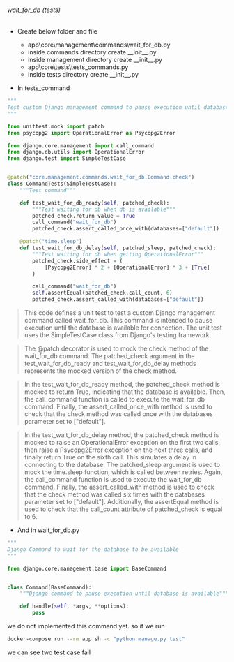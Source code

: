 ###### wait_for_db (tests)

-   Create below folder and file

    -   app\core\management\commands\wait_for_db.py
    -   inside commands directory create \_\_init\_\_.py
    -   inside management directory create \_\_init\_\_.py
    -   app\core\tests\tests_commands.py
    -   inside tests directory create \_\_init\_\_.py

-   In tests_command

```py
"""
Test custom Django management command to pause execution until database is available
"""

from unittest.mock import patch
from psycopg2 import OperationalError as Psycopg2Error

from django.core.management import call_command
from django.db.utils import OperationalError
from django.test import SimpleTestCase


@patch("core.management.commands.wait_for_db.Command.check")
class CommandTests(SimpleTestCase):
    """Test command"""

    def test_wait_for_db_ready(self, patched_check):
        """Test waiting for db when db is available"""
        patched_check.return_value = True
        call_command("wait_for_db")
        patched_check.assert_called_once_with(databases=["default"])

    @patch("time.sleep")
    def test_wait_for_db_delay(self, patched_sleep, patched_check):
        """Test waiting for db when getting OperationalError"""
        patched_check.side_effect = (
            [Psycopg2Error] * 2 + [OperationalError] * 3 + [True]
        )

        call_command("wait_for_db")
        self.assertEqual(patched_check.call_count, 6)
        patched_check.assert_called_with(databases=["default"])
```

> This code defines a unit test to test a custom Django management command called wait_for_db. This command is intended to pause execution until the database is available for connection. The unit test uses the SimpleTestCase class from Django's testing framework.

> The @patch decorator is used to mock the check method of the wait_for_db command. The patched_check argument in the test_wait_for_db_ready and test_wait_for_db_delay methods represents the mocked version of the check method.

> In the test_wait_for_db_ready method, the patched_check method is mocked to return True, indicating that the database is available. Then, the call_command function is called to execute the wait_for_db command. Finally, the assert_called_once_with method is used to check that the check method was called once with the databases parameter set to ["default"].

> In the test_wait_for_db_delay method, the patched_check method is mocked to raise an OperationalError exception on the first two calls, then raise a Psycopg2Error exception on the next three calls, and finally return True on the sixth call. This simulates a delay in connecting to the database. The patched_sleep argument is used to mock the time.sleep function, which is called between retries. Again, the call_command function is used to execute the wait_for_db command. Finally, the assert_called_with method is used to check that the check method was called six times with the databases parameter set to ["default"]. Additionally, the assertEqual method is used to check that the call_count attribute of patched_check is equal to 6.

-   And in wait_for_db.py

```py
"""
Django Command to wait for the database to be available
"""

from django.core.management.base import BaseCommand


class Command(BaseCommand):
    """Django command to pause execution until database is available"""

    def handle(self, *args, **options):
        pass
```

we do not implemented this command yet. so if we run

```sh
docker-compose run --rm app sh -c "python manage.py test"
```

we can see two test case fail
